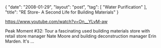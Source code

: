 {
   "date": "2008-01-29",
   "layout": "post",
   "tag": [
      "Water Purification"
   ],
   "title": "RE Store- A Second Life for Building Materials"
}

https://www.youtube.com/watch?v=On__YLvM-aw  

Peak Moment #32: Tour a fascinating used building materials store with retail store manager Nate Moore and building deconstruction manager Erin Marden. It's ...